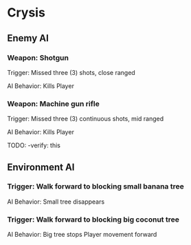 # Crysis

## Enemy AI

### Weapon: Shotgun

Trigger: Missed three (3) shots, close ranged

AI Behavior: Kills Player

### Weapon: Machine gun rifle

Trigger: Missed three (3) continuous shots, mid ranged

AI Behavior: Kills Player

TODO: -verify: this

## Environment AI

### Trigger: Walk forward to blocking small banana tree

AI Behavior: Small tree disappears

### Trigger: Walk forward to blocking big coconut tree

AI Behavior: Big tree stops Player movement forward

